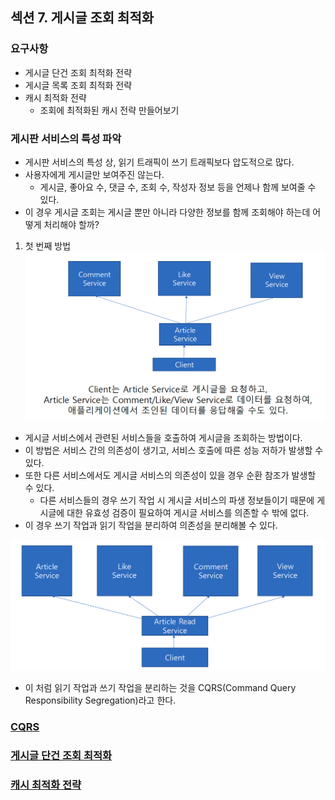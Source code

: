 ## 섹션 7. 게시글 조회 최적화

### 요구사항
- 게시글 단건 조회 최적화 전략
- 게시글 목록 조회 최적화 전략
- 캐시 최적화 전략
  - 조회에 최적화된 캐시 전략 만들어보기


### 게시판 서비스의 특성 파악
- 게시판 서비스의 특성 상, 읽기 트래픽이 쓰기 트래픽보다 압도적으로 많다.
- 사용자에게 게시글만 보여주진 않는다.
  - 게시글, 좋아요 수, 댓글 수, 조회 수, 작성자 정보 등을 언제나 함께 보여줄 수 있다.
- 이 경우 게시글 조회는 게시글 뿐만 아니라 다양한 정보를 함께 조회해야 하는데 어떻게 처리해야 할까?

1. 첫 번째 방법
![image_1.png](image_1.png)

- 게시글 서비스에서 관련된 서비스들을 호출하여 게시글을 조회하는 방법이다.
- 이 방법은 서비스 간의 의존성이 생기고, 서비스 호출에 따른 성능 저하가 발생할 수 있다.
- 또한 다른 서비스에서도 게시글 서비스의 의존성이 있을 경우 순환 참조가 발생할 수 있다.
  - 다른 서비스들의 경우 쓰기 작업 시 게시글 서비스의 파생 정보들이기 때문에 게시글에 대한 유효성 검증이 필요하여 게시글 서비스를 의존할 수 밖에 없다.
- 이 경우 쓰기 작업과 읽기 작업을 분리하여 의존성을 분리해볼 수 있다.

![image_2.png](image_2.png)

- 이 처럼 읽기 작업과 쓰기 작업을 분리하는 것을 CQRS(Command Query Responsibility Segregation)라고 한다.

### [CQRS](cqrs/README.md)

### [게시글 단건 조회 최적화](single/README.md)

### [캐시 최적화 전략](cache/README.md)